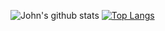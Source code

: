 ![John's github stats](https://github-readme-stats.vercel.app/api?username=johnkirtley&count_private=true&show_icons=true)
[![Top Langs](https://github-readme-stats.vercel.app/api/top-langs/?username=johnkirtley&hide=css)](https://github.com/anuraghazra/github-readme-stats)

